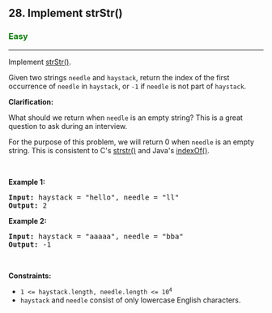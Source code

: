 <h2>28. Implement strStr()</h2>
<h3 style="color:Green;">Easy</h3>
<hr>
<div><p>Implement <a href="http://www.cplusplus.com/reference/cstring/strstr/" target="_blank">strStr()</a>.</p>

<p>Given two strings <code>needle</code> and <code>haystack</code>, return the index of the first occurrence of <code>needle</code> in <code>haystack</code>, or <code>-1</code> if <code>needle</code> is not part of <code>haystack</code>.</p>

<p><strong>Clarification:</strong></p>

<p>What should we return when <code>needle</code> is an empty string? This is a great question to ask during an interview.</p>

<p>For the purpose of this problem, we will return 0 when <code>needle</code> is an empty string. This is consistent to C&#39;s <a href="http://www.cplusplus.com/reference/cstring/strstr/" target="_blank">strstr()</a> and Java&#39;s <a href="https://docs.oracle.com/javase/7/docs/api/java/lang/String.html#indexOf(java.lang.String)" target="_blank">indexOf()</a>.</p>

<p> </p>
<p><strong>Example 1:</strong></p>

<pre><strong>Input:</strong> haystack = &#34;hello&#34;, needle = &#34;ll&#34;
<strong>Output:</strong> 2
</pre>

<p><strong>Example 2:</strong></p>

<pre><strong>Input:</strong> haystack = &#34;aaaaa&#34;, needle = &#34;bba&#34;
<strong>Output:</strong> -1
</pre>

<p> </p>
<p><strong>Constraints:</strong></p>

<ul>
	<li><code>1 &lt;= haystack.length, needle.length &lt;= 10<sup>4</sup></code></li>
	<li><code>haystack</code> and <code>needle</code> consist of only lowercase English characters.</li>
</ul>
</div>
